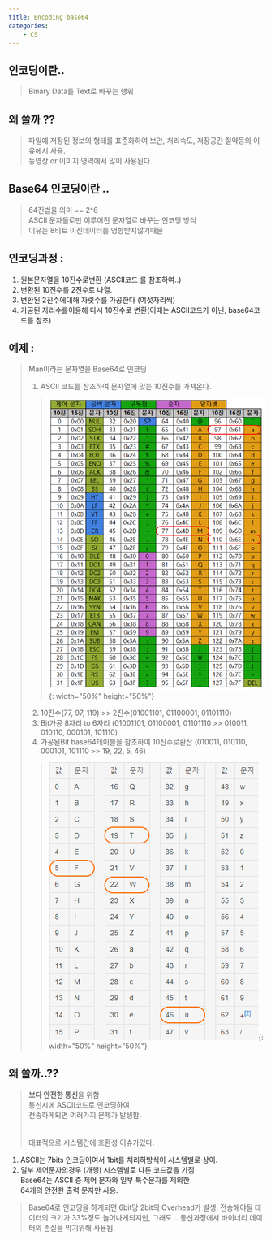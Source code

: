 ```yaml
---
title: Encoding base64 
categories: 
    - CS 
---
```


## 인코딩이란..
> Binary Data를 Text로 바꾸는 행위

## 왜 쓸까 ??
> 파일에 저장된 정보의 형태를 표준화하여 보안, 처리속도, 저장공간 절약등의 이유에서 사용.<br>
동영상 or 이미지 영역에서 많이 사용된다. 

## Base64 인코딩이란 .. 
> 64진법을 의미 == 2^6 <br>
> ASCII 문자들로만 이루어진 문자열로 바꾸는 인코딩 방식 <br>
> 이유는 8비트 이진데이터를 영향받지않기때문

## 인코딩과정 :
1. 원본문자열을 10진수로변환 (ASCII코드 를 참조하여..)
2. 변환된 10진수를 2진수로 나열.
3. 변환된 2진수에대해 자릿수를 가공한다 (여섯자리씩)
4. 가공된 자리수를이용해 다시 10진수로 변환(이때는 ASCII코드가 아닌, base64코드를 참조)

## 예제 :
> Man이라는 문자열을 Base64로 인코딩
> 1. ASCII 코드를 참조하여 문자열에 맞는 10진수를 가져온다. 
>>  ![base64Eg](/assets/postImg/ASCIICode.png){: width="50%" height="50%"}
> 2. 10진수(77, 97, 119) >> 2진수(01001101, 01100001, 01101110)
> 3. Bit가공 8자리 to 6자리 (01001101, 01100001, 01101110 >> 010011, 010110, 000101, 101110)
> 4. 가공된Bit base64테이블을 참조하여 10진수로환산 (010011, 010110, 000101, 101110 >> 19, 22, 5, 46)
>> ![base64Eg](/assets/postImg/Base64Table.png){: width="50%" height="50%"} 

## 왜 쓸까..??
> <b>보다 안전한 통신</b>을 위함<br>
통신시에 ASCII코드로 인코딩하여 <br>
전송하게되면 여러가지 문제가 발생함.<br><br><br>
대표적으로 시스템간에 호환성 이슈가있다.<br>
1. ASCII는 7bits 인코딩이여서 1bit를 처리하방식이 시스템별로 상이.
2. 일부 제어문자의경우 (개행) 시스템별로 다른 코드값을 가짐 <br>
Base64는 ASCII 중 제어 문자와 일부 특수문자를 제외한 <br>
64개의 안전한 출력 문자만 사용. 
>
> Base64로 인코딩을 하게되면 6bit당 2bit의 Overhead가 발생.
전송해야될 데이터의 크기가 33%정도 늘어나게되지만,
그래도 .. 통신과정에서 바이너리 데이터의 손실을 막기위해 사용됨.
